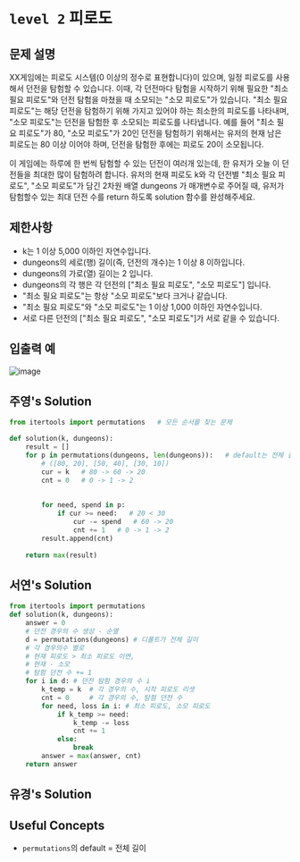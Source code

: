# `level 2` 피로도

## 문제 설명
XX게임에는 피로도 시스템(0 이상의 정수로 표현합니다)이 있으며, 일정 피로도를 사용해서 던전을 탐험할 수 있습니다. 이때, 각 던전마다 탐험을 시작하기 위해 필요한 "최소 필요 피로도"와 던전 탐험을 마쳤을 때 소모되는 "소모 피로도"가 있습니다. "최소 필요 피로도"는 해당 던전을 탐험하기 위해 가지고 있어야 하는 최소한의 피로도를 나타내며, "소모 피로도"는 던전을 탐험한 후 소모되는 피로도를 나타냅니다. 예를 들어 "최소 필요 피로도"가 80, "소모 피로도"가 20인 던전을 탐험하기 위해서는 유저의 현재 남은 피로도는 80 이상 이어야 하며, 던전을 탐험한 후에는 피로도 20이 소모됩니다.

이 게임에는 하루에 한 번씩 탐험할 수 있는 던전이 여러개 있는데, 한 유저가 오늘 이 던전들을 최대한 많이 탐험하려 합니다. 유저의 현재 피로도 k와 각 던전별 "최소 필요 피로도", "소모 피로도"가 담긴 2차원 배열 dungeons 가 매개변수로 주어질 때, 유저가 탐험할수 있는 최대 던전 수를 return 하도록 solution 함수를 완성해주세요.

## 제한사항
- k는 1 이상 5,000 이하인 자연수입니다.
- dungeons의 세로(행) 길이(즉, 던전의 개수)는 1 이상 8 이하입니다.
- dungeons의 가로(열) 길이는 2 입니다.
- dungeons의 각 행은 각 던전의 ["최소 필요 피로도", "소모 피로도"] 입니다.
- "최소 필요 피로도"는 항상 "소모 피로도"보다 크거나 같습니다.
- "최소 필요 피로도"와 "소모 피로도"는 1 이상 1,000 이하인 자연수입니다.
- 서로 다른 던전의 ["최소 필요 피로도", "소모 피로도"]가 서로 같을 수 있습니다.

## 입출력 예
![image](https://user-images.githubusercontent.com/122213470/230840491-fd130470-e559-4829-873c-58b07817d1ee.png)

## 주영's Solution

```python
from itertools import permutations   # 모든 순서를 찾는 문제

def solution(k, dungeons):
    result = []
    for p in permutations(dungeons, len(dungeons)):   # default는 전체 길이므로 len(dungeons) 빼도 됨
        # ([80, 20], [50, 40], [30, 10])
        cur = k   # 80 -> 60 -> 20
        cnt = 0   # 0 -> 1 -> 2
        
        
        for need, spend in p:
            if cur >= need:   # 20 < 30
                cur -= spend   # 60 -> 20
                cnt += 1   # 0 -> 1 -> 2
        result.append(cnt)
        
    return max(result)
```

## 서연's Solution

```python
from itertools import permutations
def solution(k, dungeons):
    answer = 0
    # 던전 경우의 수 생성 - 순열
    d = permutations(dungeons) # 디폴트가 전체 길이
    # 각 경우의수 별로
    # 현재 피로도 > 최소 피로도 이면,
    # 현재 - 소모
    # 탐험 던전 수 += 1
    for i in d: # 던전 탐험 경우의 수 i
        k_temp = k  # 각 경우의 수, 시작 피로도 리셋
        cnt = 0     # 각 경우의 수, 탐험 던전 수
        for need, loss in i: # 최소 피로도, 소모 피로도
            if k_temp >= need:
                k_temp -= loss
                cnt += 1
            else:
                break
        answer = max(answer, cnt)
    return answer
```

## 유경's Solution


## Useful Concepts
- `permutations`의 default = 전체 길이
